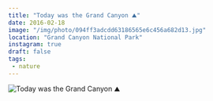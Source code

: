 ```yaml
---
title: "Today was the Grand Canyon ⛰"
date: 2016-02-18
image: "/img/photo/094ff3adcdd63186565e6c456a682d13.jpg"
location: "Grand Canyon National Park"
instagram: true
draft: false
tags:
 - nature
---
```


![Today was the Grand Canyon ⛰](/img/photo/094ff3adcdd63186565e6c456a682d13.jpg)

